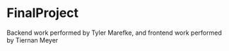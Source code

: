 # FinalProject
Backend work performed by Tyler Marefke, and
frontend work performed by Tiernan Meyer
